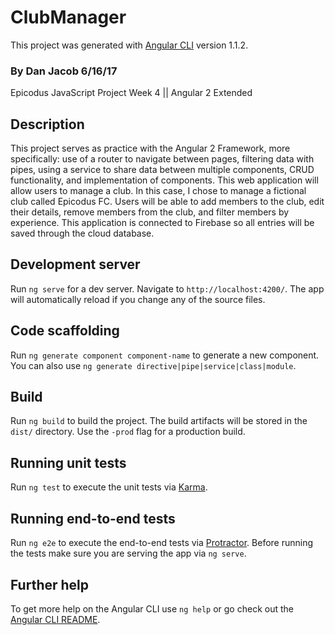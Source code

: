 # ClubManager

This project was generated with [Angular CLI](https://github.com/angular/angular-cli) version 1.1.2.

### By Dan Jacob 6/16/17

Epicodus JavaScript Project Week 4 || Angular 2 Extended


## Description
This project serves as practice with the Angular 2 Framework, more specifically: use of a router to navigate between pages, filtering data with pipes, using a service to share data between multiple components, CRUD functionality, and implementation of components. This web application will allow users to manage a club. In this case, I chose to manage a fictional club called Epicodus FC. Users will be able to add members to the club, edit their details, remove members from the club, and filter members by experience. This application is connected to Firebase so all entries will be saved through the cloud database.

## Development server

Run `ng serve` for a dev server. Navigate to `http://localhost:4200/`. The app will automatically reload if you change any of the source files.

## Code scaffolding

Run `ng generate component component-name` to generate a new component. You can also use `ng generate directive|pipe|service|class|module`.

## Build

Run `ng build` to build the project. The build artifacts will be stored in the `dist/` directory. Use the `-prod` flag for a production build.

## Running unit tests

Run `ng test` to execute the unit tests via [Karma](https://karma-runner.github.io).

## Running end-to-end tests

Run `ng e2e` to execute the end-to-end tests via [Protractor](http://www.protractortest.org/).
Before running the tests make sure you are serving the app via `ng serve`.

## Further help

To get more help on the Angular CLI use `ng help` or go check out the [Angular CLI README](https://github.com/angular/angular-cli/blob/master/README.md).

